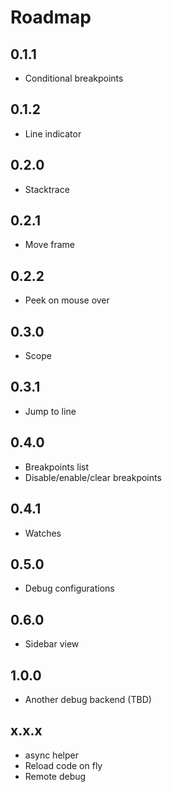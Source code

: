 # Roadmap

## 0.1.1
* Conditional breakpoints

## 0.1.2
* Line indicator

## 0.2.0
* Stacktrace

## 0.2.1
* Move frame

## 0.2.2
* Peek on mouse over

## 0.3.0
* Scope

## 0.3.1
* Jump to line

## 0.4.0
* Breakpoints list
* Disable/enable/clear breakpoints

## 0.4.1
* Watches

## 0.5.0
* Debug configurations

## 0.6.0
* Sidebar view

## 1.0.0
* Another debug backend (TBD)

## x.x.x
* async helper
* Reload code on fly
* Remote debug
